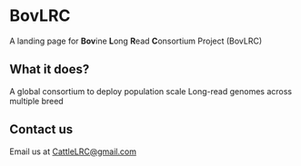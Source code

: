 # BovLRC

A landing page for **Bov**ine **L**ong **R**ead **C**onsortium Project (BovLRC) 

## What it does?

A global consortium to deploy population scale Long-read genomes across multiple breed

## Contact us

Email us at [CattleLRC@gmail.com](mailto:CattleLRC@gmail.com)
